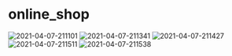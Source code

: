 # online_shop
<img src="https://i.ibb.co/8xxGcj9/2021-04-07-211101.png" alt="2021-04-07-211101" border="0">
<img src="https://i.ibb.co/S39wD35/2021-04-07-211341.png" alt="2021-04-07-211341" border="0">
<img src="https://i.ibb.co/56zhxrT/2021-04-07-211427.png" alt="2021-04-07-211427" border="0">
<img src="https://i.ibb.co/27CsSPd/2021-04-07-211511.png" alt="2021-04-07-211511" border="0">
<img src="https://i.ibb.co/WVJdbq5/2021-04-07-211538.png" alt="2021-04-07-211538" border="0">
